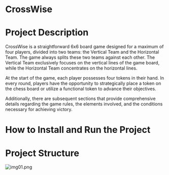 # CrossWise


# Project Description
CrossWise is a straightforward 6x6 board game designed for a maximum of four players, divided into two teams: the Vertical Team and the Horizontal Team. The game always splits these two teams against each other. The Vertical Team exclusively focuses on the vertical lines of the game board, while the Horizontal Team concentrates on the horizontal lines.

At the start of the game, each player possesses four tokens in their hand. In every round, players have the opportunity to strategically place a token on the chess board or utilize a functional token to advance their objectives.

Additionally, there are subsequent sections that provide comprehensive details regarding the game rules, the elements involved, and the conditions necessary for achieving victory.

# How to Install and Run the Project


# Project Structure

![img01.png](img01.png)
